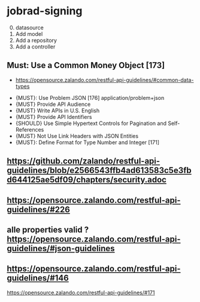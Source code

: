 # jobrad-signing

0. datasource
1. Add model
1. Add a repository
1. Add a controller

## Must: Use a Common Money Object [173]

- https://opensource.zalando.com/restful-api-guidelines/#common-data-types

* {MUST}: Use Problem JSON [176] application/problem+json
* {MUST} Provide API Audience
* {MUST} Write APIs in U.S. English
* {MUST} Provide API Identifiers
* {SHOULD} Use Simple Hypertext Controls for Pagination and Self-References
* {MUST} Not Use Link Headers with JSON Entities
* {MUST}: Define Format for Type Number and Integer [171]

## https://github.com/zalando/restful-api-guidelines/blob/e2566543ffb4ad613583c5e3fbd644125ae5df09/chapters/security.adoc

## https://opensource.zalando.com/restful-api-guidelines/#226

## alle properties valid ? https://opensource.zalando.com/restful-api-guidelines/#json-guidelines

## https://opensource.zalando.com/restful-api-guidelines/#146

https://opensource.zalando.com/restful-api-guidelines/#171
